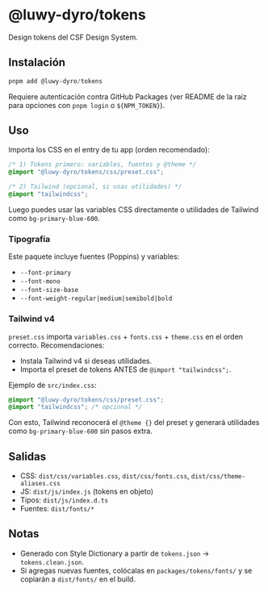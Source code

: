 # @luwy-dyro/tokens

Design tokens del CSF Design System.

## Instalación
```powershell
pnpm add @luwy-dyro/tokens
```
Requiere autenticación contra GitHub Packages (ver README de la raíz para opciones con `pnpm login` o `${NPM_TOKEN}`).

## Uso
Importa los CSS en el entry de tu app (orden recomendado):
```css
/* 1) Tokens primero: variables, fuentes y @theme */
@import "@luwy-dyro/tokens/css/preset.css";

/* 2) Tailwind (opcional, si usas utilidades) */
@import "tailwindcss";
```
Luego puedes usar las variables CSS directamente o utilidades de Tailwind como `bg-primary-blue-600`.

### Tipografía
Este paquete incluye fuentes (Poppins) y variables:
- `--font-primary`
- `--font-mono`
- `--font-size-base`
- `--font-weight-regular|medium|semibold|bold`

### Tailwind v4
`preset.css` importa `variables.css` + `fonts.css` + `theme.css` en el orden correcto. Recomendaciones:

- Instala Tailwind v4 si deseas utilidades.
- Importa el preset de tokens ANTES de `@import "tailwindcss";`.

Ejemplo de `src/index.css`:

```css
@import "@luwy-dyro/tokens/css/preset.css";
@import "tailwindcss"; /* opcional */
```

Con esto, Tailwind reconocerá el `@theme {}` del preset y generará utilidades como `bg-primary-blue-600` sin pasos extra.

## Salidas
- CSS: `dist/css/variables.css`, `dist/css/fonts.css`, `dist/css/theme-aliases.css`
- JS: `dist/js/index.js` (tokens en objeto)
- Tipos: `dist/js/index.d.ts`
- Fuentes: `dist/fonts/*`

## Notas
- Generado con Style Dictionary a partir de `tokens.json` → `tokens.clean.json`.
- Si agregas nuevas fuentes, colócalas en `packages/tokens/fonts/` y se copiarán a `dist/fonts/` en el build.
